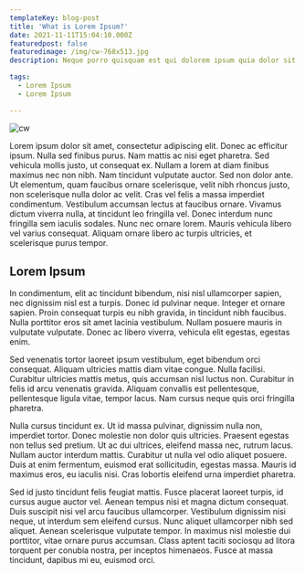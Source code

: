 ```yaml
---
templateKey: blog-post
title: 'What is Lorem Ipsum?'
date: 2021-11-11T15:04:10.000Z
featuredpost: false
featuredimage: /img/cw-768x513.jpg
description: Neque porro quisquam est qui dolorem ipsum quia dolor sit amet, consectetur, adipisci velit...

tags:
  - Lorem Ipsum
  - Lorem Ipsum

---
```

![cw](/img/cw-768x513.jpg)

Lorem ipsum dolor sit amet, consectetur adipiscing elit. Donec ac efficitur ipsum. Nulla sed finibus purus. Nam mattis ac nisi eget pharetra. Sed vehicula mollis justo, ut consequat ex. Nullam a lorem at diam finibus maximus nec non nibh. Nam tincidunt vulputate auctor. Sed non dolor ante. Ut elementum, quam faucibus ornare scelerisque, velit nibh rhoncus justo, non scelerisque nulla dolor ac velit. Cras vel felis a massa imperdiet condimentum. Vestibulum accumsan lectus at faucibus ornare. Vivamus dictum viverra nulla, at tincidunt leo fringilla vel. Donec interdum nunc fringilla sem iaculis sodales. Nunc nec ornare lorem. Mauris vehicula libero vel varius consequat. Aliquam ornare libero ac turpis ultricies, et scelerisque purus tempor.


## Lorem Ipsum

In condimentum, elit ac tincidunt bibendum, nisi nisl ullamcorper sapien, nec dignissim nisl est a turpis. Donec id pulvinar neque. Integer et ornare sapien. Proin consequat turpis eu nibh gravida, in tincidunt nibh faucibus. Nulla porttitor eros sit amet lacinia vestibulum. Nullam posuere mauris in vulputate vulputate. Donec ac libero viverra, vehicula elit egestas, egestas enim.

Sed venenatis tortor laoreet ipsum vestibulum, eget bibendum orci consequat. Aliquam ultricies mattis diam vitae congue. Nulla facilisi. Curabitur ultricies mattis metus, quis accumsan nisl luctus non. Curabitur in felis id arcu venenatis gravida. Aliquam convallis est pellentesque, pellentesque ligula vitae, tempor lacus. Nam cursus neque quis orci fringilla pharetra.

Nulla cursus tincidunt ex. Ut id massa pulvinar, dignissim nulla non, imperdiet tortor. Donec molestie non dolor quis ultricies. Praesent egestas non tellus sed pretium. Ut ac dui ultrices, eleifend massa nec, rutrum lacus. Nullam auctor interdum mattis. Curabitur ut nulla vel odio aliquet posuere. Duis at enim fermentum, euismod erat sollicitudin, egestas massa. Mauris id maximus eros, eu iaculis nisi. Cras lobortis eleifend urna imperdiet pharetra.

Sed id justo tincidunt felis feugiat mattis. Fusce placerat laoreet turpis, id cursus augue auctor vel. Aenean tempus nisi et magna dictum consequat. Duis suscipit nisi vel arcu faucibus ullamcorper. Vestibulum dignissim nisi neque, ut interdum sem eleifend cursus. Nunc aliquet ullamcorper nibh sed aliquet. Aenean scelerisque vulputate tempor. In maximus nisl molestie dui porttitor, vitae ornare purus accumsan. Class aptent taciti sociosqu ad litora torquent per conubia nostra, per inceptos himenaeos. Fusce at massa tincidunt, dapibus mi eu, euismod orci.

